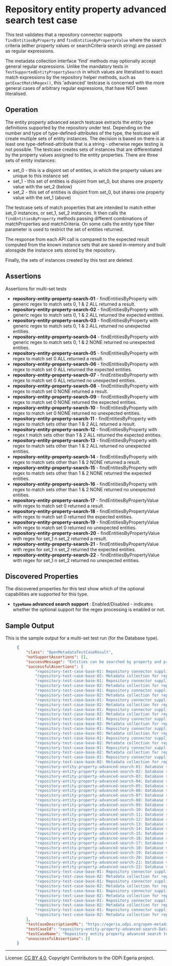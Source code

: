 <!-- SPDX-License-Identifier: CC-BY-4.0 -->
<!-- Copyright Contributors to the ODPi Egeria project. -->

# Repository entity property advanced search test case

This test validates that a repository connector supports `findEntitiesByProperty` and `findEntitiesByPropertyValue` where the
search criteria (either property values or searchCriteria search string) are passed as regular expressions.

The metadata collection interface 'find' methods may optionally accept general regular expressions. Unlike the mandatory tests in
`TestSupportedEntityPropertySearch` in which values are literalised to exact match expressions by the repository helper methods,
such as `getExactMatchRegex()`, this 'advanced' testcase is concerned with the more general cases of arbitrary regular expressions,
that have NOT been literalised.

## Operation

The entity property advanced search testcase extracts the entity type definitions supported by the repository under test.
Depending on the number and type of type-defined-attributes of the type, the testcase will create multiple sets of entity instances.
The decision is based on there is at least one type-defined-attribute that is a string - otherwise regex testing is not possible.
The testcase creates sets of instances that are differentiated by the property values assigned to the entity properties.
There are three sets of entity instances:
 * set_0 - this is a disjoint set of entities, in which the property values are unique to this instance set
 * set_1 - this set of entities is disjoint from set_0, but shares one property value with the set_2 (below)
 * set_2 - this set of entities is disjoint from set_0, but shares one property value with the set_1 (above)

The testcase sets of match properties that are intended to match either set_0 instances, or set_1, set_2 instances. It then calls the
`findEntitiesByProperty` methods passing different combinations of matchProperties and matchCriteria. On some calls the entity type
filter parameter is used to restrict the set of entities returned.

The response from each API call is compared to the expected result computed from the known instance sets that are saved in-memory and built alonsgide
the instance sets stored by the repository.

Finally, the sets of instances created by this test are deleted.


## Assertions

Assertions for multi-set tests

* **repository-entity-property-search-01** - findEntitiesByProperty with generic regex to match sets 0, 1 & 2 ALL returned a result.
* **repository-entity-property-search-02** - findEntitiesByProperty with generic regex to match sets 0, 1 & 2  ALL returned the expected entities.
* **repository-entity-property-search-03** - findEntitiesByProperty with generic regex to match sets 0, 1 & 2  ALL returned no unexpected entities.
* **repository-entity-property-search-04** - findEntitiesByProperty with generic regex to match sets 0, 1 & 2  NONE returned no unexpected entities.
* **repository-entity-property-search-05** - findEntitiesByProperty with regex to match set 0 ALL returned a result.
* **repository-entity-property-search-06** - findEntitiesByProperty with regex to match set 0 ALL returned the expected entities.
* **repository-entity-property-search-07** - findEntitiesByProperty with regex to match set 0 ALL returned no unexpected entities.
* **repository-entity-property-search-08** - findEntitiesByProperty with regex to match set 0 NONE returned a result.
* **repository-entity-property-search-09** - findEntitiesByProperty with regex to match set 0 NONE returned the expected entities.
* **repository-entity-property-search-10** - findEntitiesByProperty with regex to match set 0 NONE returned no unexpected entities.
* **repository-entity-property-search-11** - findEntitiesByProperty with regex to match sets other than 1 & 2 ALL returned a result.
* **repository-entity-property-search-12** - findEntitiesByProperty with regex t match sets other than 1 & 2 ALL  returned the expected entities.
* **repository-entity-property-search-13** - findEntitiesByProperty with regex to match sets other than 1 & 2 ALL returned no unexpected entities.
* **repository-entity-property-search-14** - findEntitiesByProperty with regex to match sets other than 1 & 2 NONE returned a result.
* **repository-entity-property-search-15** - findEntitiesByProperty with regex to match sets other than 1 & 2 NONE returned the expected entities.
* **repository-entity-property-search-16** - findEntitiesByProperty with regex to match sets other than 1 & 2 NONE returned no unexpected entities.
* **repository-entity-property-search-17** - findEntitiesByPropertyValue with regex to match set 0 returned a result.
* **repository-entity-property-search-18** - findEntitiesByPropertyValue with regex to match set 0  returned the expected entities.
* **repository-entity-property-search-19** - findEntitiesByPropertyValue with regex to match set 0 returned no unexpected entities.
* **repository-entity-property-search-20** - findEntitiesByPropertyValue with regex for set_1 n set_2 returned a result.
* **repository-entity-property-search-21** - findEntitiesByPropertyValue with regex for set_1 n set_2 returned the expected entities.
* **repository-entity-property-search-22** - findEntitiesByPropertyValue with regex for set_1 n set_2 returned no unexpected entities.



## Discovered Properties

The discovered properties for this test show which of the optional capabilities are supported for this type.

* **`typeName` advanced search support** : Enabled/Disabled - indicates whether the optional support for the regex processing is enabled or not.


## Sample Output

This is the sample output for a multi-set test run (for the Database type).

```json
     {
         "class": "OpenMetadataTestCaseResult",
         "notSupportAssertions": [],
         "successMessage": "Entities can be searched by property and property value",
         "successfulAssertions": [
             "repository-test-case-base-01: Repository connector supplied to conformance suite.",
             "repository-test-case-base-02: Metadata collection for repository connector supplied to conformance suite.",
             "repository-test-case-base-01: Repository connector supplied to conformance suite.",
             "repository-test-case-base-02: Metadata collection for repository connector supplied to conformance suite.",
             "repository-test-case-base-01: Repository connector supplied to conformance suite.",
             "repository-test-case-base-02: Metadata collection for repository connector supplied to conformance suite.",
             "repository-test-case-base-01: Repository connector supplied to conformance suite.",
             "repository-test-case-base-02: Metadata collection for repository connector supplied to conformance suite.",
             "repository-test-case-base-01: Repository connector supplied to conformance suite.",
             "repository-test-case-base-02: Metadata collection for repository connector supplied to conformance suite.",
             "repository-test-case-base-01: Repository connector supplied to conformance suite.",
             "repository-test-case-base-02: Metadata collection for repository connector supplied to conformance suite.",
             "repository-test-case-base-01: Repository connector supplied to conformance suite.",
             "repository-test-case-base-02: Metadata collection for repository connector supplied to conformance suite.",
             "repository-test-case-base-01: Repository connector supplied to conformance suite.",
             "repository-test-case-base-02: Metadata collection for repository connector supplied to conformance suite.",
             "repository-test-case-base-01: Repository connector supplied to conformance suite.",
             "repository-test-case-base-02: Metadata collection for repository connector supplied to conformance suite.",
             "repository-test-case-base-01: Repository connector supplied to conformance suite.",
             "repository-test-case-base-02: Metadata collection for repository connector supplied to conformance suite.",
             "repository-entity-property-advanced-search-01: Database search returned results.",
             "repository-entity-property-advanced-search-02: Database search contained all expected results.",
             "repository-entity-property-advanced-search-03: Database search contained only valid results.",
             "repository-entity-property-advanced-search-04: Database search contained only valid results.",
             "repository-entity-property-advanced-search-05: Database search returned results.",
             "repository-entity-property-advanced-search-06: Database search contained all expected results.",
             "repository-entity-property-advanced-search-07: Database search contained only valid results.",
             "repository-entity-property-advanced-search-08: Database search returned results.",
             "repository-entity-property-advanced-search-09: Database search contained all expected results.",
             "repository-entity-property-advanced-search-10: Database search contained only valid results.",
             "repository-entity-property-advanced-search-11: Database search returned results.",
             "repository-entity-property-advanced-search-12: Database search contained all expected results.",
             "repository-entity-property-advanced-search-13: Database search contained only valid results.",
             "repository-entity-property-advanced-search-14: Database search returned results.",
             "repository-entity-property-advanced-search-15: Database search contained all expected results.",
             "repository-entity-property-advanced-search-16: Database search contained only valid results.",
             "repository-entity-property-advanced-search-17: Database value search returned results.",
             "repository-entity-property-advanced-search-18: Database value search contained all expected results.",
             "repository-entity-property-advanced-search-19: Database value search contained only valid results.",
             "repository-entity-property-advanced-search-20: Database value search returned results.",
             "repository-entity-property-advanced-search-21: Database value search contained all expected results.",
             "repository-entity-property-advanced-search-22: Database value search contained only valid results.",
             "repository-test-case-base-01: Repository connector supplied to conformance suite.",
             "repository-test-case-base-02: Metadata collection for repository connector supplied to conformance suite.",
             "repository-test-case-base-01: Repository connector supplied to conformance suite.",
             "repository-test-case-base-02: Metadata collection for repository connector supplied to conformance suite.",
             "repository-test-case-base-01: Repository connector supplied to conformance suite.",
             "repository-test-case-base-02: Metadata collection for repository connector supplied to conformance suite.",
             "repository-test-case-base-01: Repository connector supplied to conformance suite.",
             "repository-test-case-base-02: Metadata collection for repository connector supplied to conformance suite.",
             "repository-test-case-base-01: Repository connector supplied to conformance suite.",
             "repository-test-case-base-02: Metadata collection for repository connector supplied to conformance suite."
         ],
         "testCaseDescriptionURL": "https://egeria.odpi.org/open-metadata-conformance-suite/docs/repository-workbench/test-cases/repository-entity-property-advanced-search-test-case.md",
         "testCaseId": "repository-entity-property-advanced-search-Database",
         "testCaseName": "Repository entity property advanced search test case",
         "unsuccessfulAssertions": []
     }
```


----
License: [CC BY 4.0](https://creativecommons.org/licenses/by/4.0/),
Copyright Contributors to the ODPi Egeria project.